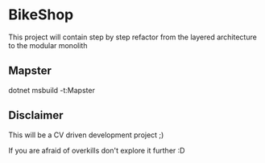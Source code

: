 # BikeShop

This project will contain step by step refactor from the layered architecture to the modular monolith

## Mapster

dotnet msbuild -t:Mapster

## Disclaimer

This will be a CV driven development project ;)

If you are afraid of overkills don't explore it further :D
